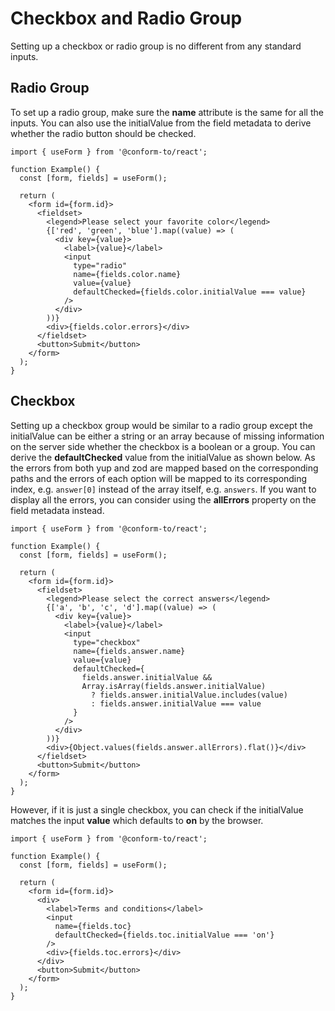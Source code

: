 # Checkbox and Radio Group

Setting up a checkbox or radio group is no different from any standard inputs.

## Radio Group

To set up a radio group, make sure the **name** attribute is the same for all the inputs. You can also use the initialValue from the field metadata to derive whether the radio button should be checked.

```tsx
import { useForm } from '@conform-to/react';

function Example() {
  const [form, fields] = useForm();

  return (
    <form id={form.id}>
      <fieldset>
        <legend>Please select your favorite color</legend>
        {['red', 'green', 'blue'].map((value) => (
          <div key={value}>
            <label>{value}</label>
            <input
              type="radio"
              name={fields.color.name}
              value={value}
              defaultChecked={fields.color.initialValue === value}
            />
          </div>
        ))}
        <div>{fields.color.errors}</div>
      </fieldset>
      <button>Submit</button>
    </form>
  );
}
```

## Checkbox

Setting up a checkbox group would be similar to a radio group except the initialValue can be either a string or an array because of missing information on the server side whether the checkbox is a boolean or a group. You can derive the **defaultChecked** value from the initialValue as shown below. As the errors from both yup and zod are mapped based on the corresponding paths and the errors of each option will be mapped to its corresponding index, e.g. `answer[0]` instead of the array itself, e.g. `answers`. If you want to display all the errors, you can consider using the **allErrors** property on the field metadata instead.

```tsx
import { useForm } from '@conform-to/react';

function Example() {
  const [form, fields] = useForm();

  return (
    <form id={form.id}>
      <fieldset>
        <legend>Please select the correct answers</legend>
        {['a', 'b', 'c', 'd'].map((value) => (
          <div key={value}>
            <label>{value}</label>
            <input
              type="checkbox"
              name={fields.answer.name}
              value={value}
              defaultChecked={
                fields.answer.initialValue &&
                Array.isArray(fields.answer.initialValue)
                  ? fields.answer.initialValue.includes(value)
                  : fields.answer.initialValue === value
              }
            />
          </div>
        ))}
        <div>{Object.values(fields.answer.allErrors).flat()}</div>
      </fieldset>
      <button>Submit</button>
    </form>
  );
}
```

However, if it is just a single checkbox, you can check if the initialValue matches the input **value** which defaults to **on** by the browser.

```tsx
import { useForm } from '@conform-to/react';

function Example() {
  const [form, fields] = useForm();

  return (
    <form id={form.id}>
      <div>
        <label>Terms and conditions</label>
        <input
          name={fields.toc}
          defaultChecked={fields.toc.initialValue === 'on'}
        />
        <div>{fields.toc.errors}</div>
      </div>
      <button>Submit</button>
    </form>
  );
}
```
